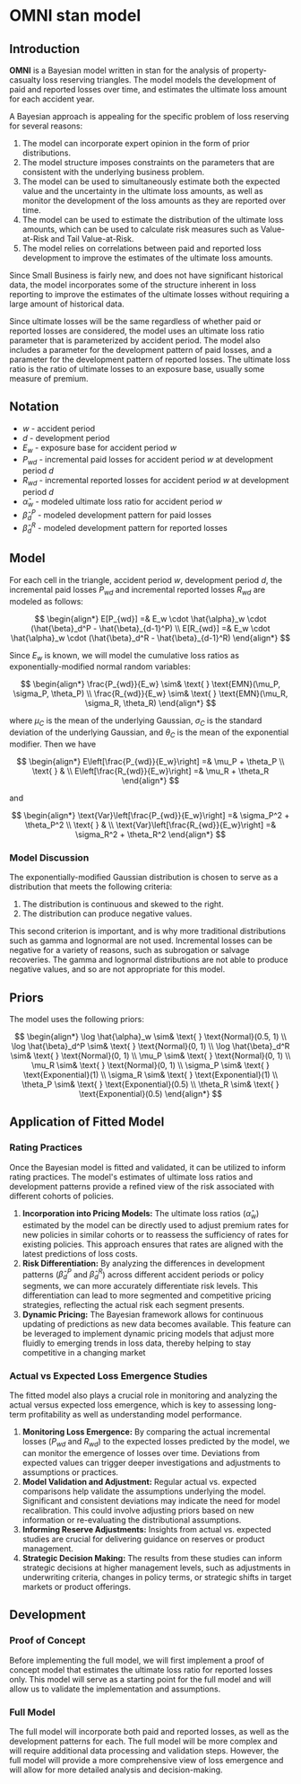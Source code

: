 # OMNI stan model

## Introduction

**OMNI** is a Bayesian model written in stan for the analysis of property-casualty loss reserving triangles. The model models the development of paid and reported losses over time, and estimates the ultimate loss amount for each accident year.  

A Bayesian approach is appealing for the specific problem of loss reserving for several reasons:

1. The model can incorporate expert opinion in the form of prior distributions.
2. The model structure imposes constraints on the parameters that are consistent with the underlying business problem.
3. The model can be used to simultaneously estimate both the expected value and the uncertainty in the ultimate loss amounts, as well as monitor the development of the loss amounts as they are reported over time.
4. The model can be used to estimate the distribution of the ultimate loss amounts, which can be used to calculate risk measures such as Value-at-Risk and Tail Value-at-Risk.
5. The model relies on correlations between paid and reported loss development to improve the estimates of the ultimate loss amounts.

Since Small Business is fairly new, and does not have significant historical data, the model incorporates some of the structure inherent in loss reporting to improve the estimates of the ultimate losses without requiring a large amount of historical data.

Since ultimate losses will be the same regardless of whether paid or reported losses are considered, the model uses an ultimate loss ratio parameter that is parameterized by accident period. The model also includes a parameter for the development pattern of paid losses, and a parameter for the development pattern of reported losses. The ultimate loss ratio is the ratio of ultimate losses to an exposure base, usually some measure of premium. 

## Notation

* $w$ - accident period
* $d$ - development period
* $E_w$ - exposure base for accident period $w$
* $P_{wd}$ - incremental paid losses for accident period $w$ at development period $d$
* $R_{wd}$ - incremental reported losses for accident period $w$ at development period $d$
* $\hat{\alpha}_w$ - modeled ultimate loss ratio for accident period $w$
* $\hat{\beta}_d^P$ - modeled development pattern for paid losses
* $\hat{\beta}_d^R$ - modeled development pattern for reported losses

## Model

For each cell in the triangle, accident period $w$, development period $d$, the incremental paid losses $P_{wd}$ and incremental reported losses $R_{wd}$ are modeled as follows:

$$
\begin{align*}
E[P_{wd}] =& E_w \cdot \hat{\alpha}_w \cdot (\hat{\beta}_d^P - \hat{\beta}_{d-1}^P) \\
E[R_{wd}] =& E_w \cdot \hat{\alpha}_w \cdot (\hat{\beta}_d^R - \hat{\beta}_{d-1}^R)
\end{align*}
$$

Since $E_w$ is known, we will model the cumulative loss ratios as exponentially-modified normal random variables:

$$
\begin{align*}
\frac{P_{wd}}{E_w} \sim& \text{ } \text{EMN}(\mu_P, \sigma_P, \theta_P) \\
\frac{R_{wd}}{E_w} \sim& \text{ } \text{EMN}(\mu_R, \sigma_R, \theta_R)
\end{align*}
$$

where $\mu_C$ is the mean of the underlying Gaussian, $\sigma_C$ is the standard deviation of the underlying Gaussian, and $\theta_C$ is the mean of the exponential modifier. Then we have

$$
\begin{align*}
E\left[\frac{P_{wd}}{E_w}\right] =& \mu_P + \theta_P \\
\text{ } & \\
E\left[\frac{R_{wd}}{E_w}\right] =& \mu_R + \theta_R
\end{align*}
$$

and

$$
\begin{align*}
\text{Var}\left[\frac{P_{wd}}{E_w}\right] =& \sigma_P^2 + \theta_P^2 \\
\text{ } & \\
\text{Var}\left[\frac{R_{wd}}{E_w}\right] =& \sigma_R^2 + \theta_R^2
\end{align*}
$$

### Model Discussion

The exponentially-modified Gaussian distribution is chosen to serve as a distribution that meets the following criteria:

1. The distribution is continuous and skewed to the right.
2. The distribution can produce negative values.

This second criterion is important, and is why more traditional distributions such as gamma and lognormal are not used. Incremental losses can be negative for a variety of reasons, such as subrogation or salvage recoveries. The gamma and lognormal distributions are not able to produce negative values, and so are not appropriate for this model. 

## Priors

The model uses the following priors:

$$
\begin{align*}
\log \hat{\alpha}_w \sim& \text{ } \text{Normal}(0.5, 1) \\
\log \hat{\beta}_d^P \sim& \text{ } \text{Normal}(0, 1) \\
\log \hat{\beta}_d^R \sim& \text{ } \text{Normal}(0, 1) \\
\mu_P \sim& \text{ } \text{Normal}(0, 1) \\
\mu_R \sim& \text{ } \text{Normal}(0, 1) \\
\sigma_P \sim& \text{ } \text{Exponential}(1) \\
\sigma_R \sim& \text{ } \text{Exponential}(1) \\
\theta_P \sim& \text{ } \text{Exponential}(0.5) \\
\theta_R \sim& \text{ } \text{Exponential}(0.5)
\end{align*}
$$

## Application of Fitted Model
### Rating Practices

Once the Bayesian model is fitted and validated, it can be utilized to inform rating practices. The model's estimates of ultimate loss ratios and development patterns provide a refined view of the risk associated with different cohorts of policies.

1. **Incorporation into Pricing Models:** The ultimate loss ratios ($\hat{\alpha}_w$) estimated by the model can be directly used to adjust premium rates for new policies in similar cohorts or to reassess the sufficiency of rates for existing policies. This approach ensures that rates are aligned with the latest predictions of loss costs.
2. **Risk Differentiation:** By analyzing the differences in development patterns ($\hat{\beta}_d^P$ and $\hat{\beta}_d^R$) across different accident periods or policy segments, we can more accurately differentiate risk levels. This differentiation can lead to more segmented and competitive pricing strategies, reflecting the actual risk each segment presents.
3. **Dynamic Pricing:** The Bayesian framework allows for continuous updating of predictions as new data becomes available. This feature can be leveraged to implement dynamic pricing models that adjust more fluidly to emerging trends in loss data, thereby helping to stay competitive in a changing market

### Actual vs Expected Loss Emergence Studies

The fitted model also plays a crucial role in monitoring and analyzing the actual versus expected loss emergence, which is key to assessing long-term profitability as well as understanding model performance.

1. **Monitoring Loss Emergence:** By comparing the actual incremental losses ($P_{wd}$ and $R_{wd}$) to the expected losses predicted by the model, we can monitor the emergence of losses over time. Deviations from expected values can trigger deeper investigations and adjustments to assumptions or practices.
2. **Model Validation and Adjustment:** Regular actual vs. expected comparisons help validate the assumptions underlying the model. Significant and consistent deviations may indicate the need for model recalibration. This could involve adjusting priors based on new information or re-evaluating the distributional assumptions.
3. **Informing Reserve Adjustments:** Insights from actual vs. expected studies are crucial for delivering guidance on reserves or product management.
4. **Strategic Decision Making:** The results from these studies can inform strategic decisions at higher management levels, such as adjustments in underwriting criteria, changes in policy terms, or strategic shifts in target markets or product offerings.

## Development

### Proof of Concept

Before implementing the full model, we will first implement a proof of concept model that estimates the ultimate loss ratio for reported losses only. This model will serve as a starting point for the full model and will allow us to validate the implementation and assumptions.

### Full Model

The full model will incorporate both paid and reported losses, as well as the development patterns for each. The full model will be more complex and will require additional data processing and validation steps. However, the full model will provide a more comprehensive view of loss emergence and will allow for more detailed analysis and decision-making.
